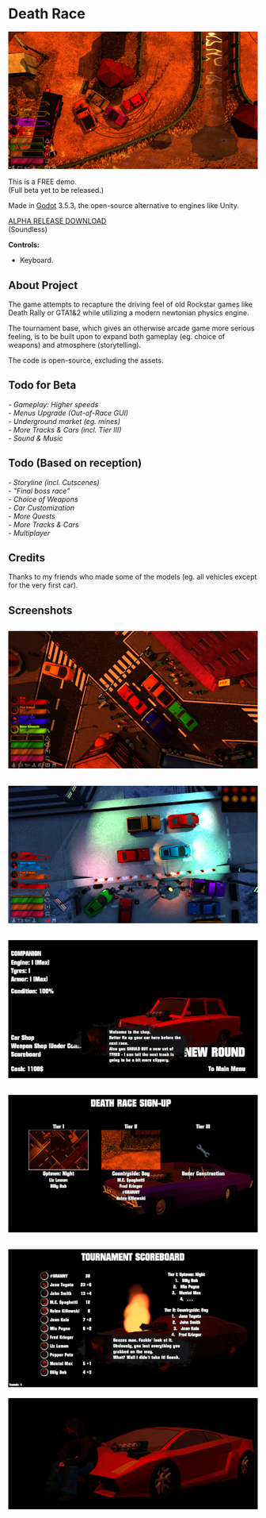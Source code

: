 # Death Race  
  
![main_preview](_screenshots/00.png)  
  
This is a FREE demo.  
(Full beta yet to be released.)  
  
Made in [Godot](https://github.com/godotengine/godot) 3.5.3, the open-source alternative to engines like Unity.

[ALPHA RELEASE DOWNLOAD](https://github.com/Dark-Gran/Death-Race/releases/tag/v0.1)  
(Soundless)  
  
**Controls:**  
- Keyboard.  
  
## About Project  
  
The game attempts to recapture the driving feel of old Rockstar games like Death Rally or GTA1&2 while utilizing a modern newtonian physics engine.  
  
The tournament base, which gives an otherwise arcade game more serious feeling, is to be built upon to expand both gameplay (eg. choice of weapons) and atmosphere (storytelling).  

The code is open-source, excluding the assets.  
  
## Todo for Beta  
  
_- Gameplay: Higher speeds_  
_- Menus Upgrade (Out-of-Race GUI)_  
_- Underground market (eg. mines)_  
_- More Tracks & Cars (incl. Tier III)_  
_- Sound & Music_  

## Todo (Based on reception)
_- Storyline (incl. Cutscenes)_  
_- "Final boss race"_  
_- Choice of Weapons_  
_- Car Customization_  
_- More Quests_  
_- More Tracks & Cars_  
_- Multiplayer_  
  
## Credits  
  
Thanks to my friends who made some of the models (eg. all vehicles except for the very first car).  
  
## Screenshots  
  
![preview1](_screenshots/01.png)  
---  
![preview2](_screenshots/02.png)  
---  
![preview3](_screenshots/03.png)  
---  
![preview4](_screenshots/04.png)  
---  
![preview5](_screenshots/05.png)  
---
![preview6](_screenshots/preview.gif)  
  

